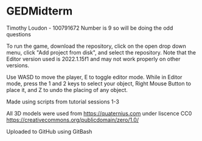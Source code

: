 # GEDMidterm
Timothy Loudon - 100791672
Number is 9 so will be doing the odd questions

To run the game, download the repository, click on the open drop down menu, click "Add project from disk", and select the repository.  Note that the Editor version used is 2022.1.15f1 and may not work properly on other versions.

Use WASD to move the player, E to toggle editor mode.  While in Editor mode, press the 1 and 2 keys to select your object, Right Mouse Button to place it, and Z to undo the placing of any object.

Made using scripts from tutorial sessions 1-3

All 3D models were used from https://quaternius.com under liscence CC0 https://creativecommons.org/publicdomain/zero/1.0/

Uploaded to GitHub using GitBash
